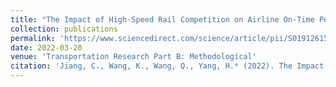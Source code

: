 ```yaml
---
title: "The Impact of High-Speed Rail Competition on Airline On-Time Performance."
collection: publications
permalink: 'https://www.sciencedirect.com/science/article/pii/S0191261522000753'
date: 2022-03-20
venue: 'Transportation Research Part B: Methodological'
citation: 'Jiang, C., Wang, K., Wang, Q., Yang, H.* (2022). The Impact of High-Speed Rail Competition on Airline On-Time Performance. Transportation Research Part B: Methodological, 161, 109-127.'
---
```

<!--
---
title: "The Impact of High-Speed Rail Competition on Airline On-Time Performance."
collection: publications
permalink: /publication/2022-03-20-The-impact-of-high-speed
excerpt: 'The rapid development of high-speed rail (HSR) has posed substantial competition to air transport. In this paper, we build an analytical model to investigate the impacts of HSR competition on profit-maximizing and welfare-maximizing levels of on-time performance (OTP) improvement efforts by the aviation sector (both airports and airlines), as well as the corresponding realized airline OTP levels.'
date: 2022-03-20
venue: 'Transportation Research Part B: Methodological'
paperurl: 'https://www.sciencedirect.com/science/article/pii/S0191261522000753'
citation: 'Jiang, C., Wang, K., Wang, Q., Yang, H.* (2022). The Impact of High-Speed Rail Competition on Airline On-Time Performance. Transportation Research Part B: Methodological, 161, 109-127.'
---

The rapid development of high-speed rail (HSR) has posed substantial competition to air transport. In this paper, we build an analytical model to investigate the impacts of HSR competition on profit-maximizing and welfare-maximizing levels of on-time performance (OTP) improvement efforts by the aviation sector (both airports and airlines), as well as the corresponding realized airline OTP levels. It is found that different from airline competition, HSR competition would decrease welfare-maximizing effort levels by both airports and airlines. The profit-maximizing airport and total effort level would also be discouraged. However, the profit-maximizing airline effort level can be raised when both total effort level by the aviation sector and inter-modal air-HSR service substitutability are sufficiently high (i.e., sufficiently low air-HSR horizontal and vertical differentiation). The airline OTP is determined by airports and airlines’ joined efforts to improve OTP and also the air traffic (“effort effect” vs. “traffic effect”). The impact of HSR competition on realized airline OTP depends on the relative dominance of either effect, which does not have clear-cut conditions. Thus it is possible but not necessarily true that the airline would end up with a better OTP in the presence of HSR competition. As a result, when intervening in airline OTP, the regulator needs to differentiate OTP requirements on a route basis, considering the presence of HSR competition and the air-HSR service substitutability.

[Download paper here](https://www.sciencedirect.com/science/article/pii/S0191261522000753)

Recommended citation: Jiang, C., Wang, K., Wang, Q., Yang, H.* (2022). The Impact of High-Speed Rail Competition on Airline On-Time Performance. Transportation Research Part B: Methodological, 161, 109-127.
-->